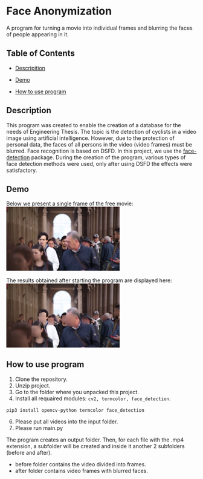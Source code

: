 # Face Anonymization

A program for turning a movie into individual frames and blurring the faces of people appearing in it.

## Table of Contents

- [Descripition](#description)

- [Demo](#demo)

- [How to use program](#how-to-use-program)

## Description

This program was created to enable the creation of a database for the needs of Engineering Thesis.
The topic is the detection of cyclists in a video image using artificial intelligence.
However, due to the protection of personal data, the faces of all persons in the video (video frames) must be blurred.
Face recognition is based on DSFD. In this project, we use the [face-detection](https://pypi.org/project/face-detection/) package.
During the creation of the program, various types of face detection methods were used, only after using DSFD the effects were satisfactory.

## Demo
Below we present a single frame of the free movie:
<br />
<img src="readme-files/1.jpg" alt="before" width="300"/>

The results obtained after starting the program are displayed here:
<br />
<img src="readme-files/1_out.jpg" alt="after" width="300"/>

## How to use program
1. Clone the repository.
2. Unzip project.
3. Go to the folder where you unpacked this project.
4. Install all requaired modules: ```cv2, termcolor, face_detection```.
```
pip3 install opencv-python termcolor face_detection
```
6. Please put all videos into the input folder.
7. Please run main.py

The program creates an output folder. Then, for each file with the .mp4 extension, a subfolder will be created and inside it another 2 subfolders (before and after). 
- before folder contains the video divided into frames. 
- after folder contains video frames with blurred faces.
